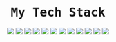 <div align="center">
<samp><h1> My Tech Stack </h1></samp>
</div>

<div align="center">
 <img src="https://img.shields.io/badge/PHP-777BB4?style=flat-square&logo=php&logoColor=white">
 <img src="https://img.shields.io/badge/Laravel-FF2D20?style=flat-square&logo=laravel&logoColor=white">
 <img src="https://img.shields.io/badge/MySQL-4479A1?style=flat-square&logo=mysql&logoColor=white">
 <img src="https://img.shields.io/badge/PostgreSQL-4169E1?style=flat-square&logo=postgresql&logoColor=white">
<img src="https://img.shields.io/badge/-HTML5-%23E44D27?style=flat-square&logo=html5&logoColor=ffffff">
 <img src="https://img.shields.io/badge/-CSS3-%231572B6?style=flat-square&logo=css3">
 <img src="https://img.shields.io/badge/Python-3776AB?style=flat-square&logo=python&logoColor=white">
 <img src="https://img.shields.io/badge/C&#35;-00599C?style=flat-square&logo=csharp&logoColor=white">
 <img src="https://img.shields.io/badge/Go-00ADD8?style=flat-square&logo=go&logoColor=white">
 <img src="https://img.shields.io/badge/JavaScript-F7DF1E?style=flat-square&logo=javascript&logoColor=black">
 <img src="https://img.shields.io/badge/AWS-FF9900?style=flat-square&logo=amazonaws&logoColor=white">
 <img src="https://img.shields.io/badge/DigitalOcean-0080FF?style=flat-square&logo=digitalocean&logoColor=white">
</div>
